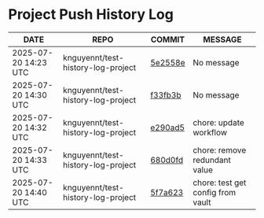 # Project Push History Log

| DATE | REPO | COMMIT | MESSAGE |
|------|------|--------|---------|
| 2025-07-20 14:23 UTC | knguyennt/test-history-log-project | [5e2558e](https://github.com/knguyennt/test-history-log-project/commit/5e2558ec91f29c8dfd901801cbb4897f35d31c23) | No message |
| 2025-07-20 14:30 UTC | knguyennt/test-history-log-project | [f33fb3b](https://github.com/knguyennt/test-history-log-project/commit/f33fb3bca3b35a15b281b15c33171b411e54ac63) | No message |
| 2025-07-20 14:32 UTC | knguyennt/test-history-log-project | [e290ad5](https://github.com/knguyennt/test-history-log-project/commit/e290ad5b634c54263a53f612abff24d245abba6d) | chore: update workflow |
| 2025-07-20 14:33 UTC | knguyennt/test-history-log-project | [680d0fd](https://github.com/knguyennt/test-history-log-project/commit/680d0fd01d457bb17ace1297805fbe9ca7b7b824) | chore: remove redundant value |
| 2025-07-20 14:40 UTC | knguyennt/test-history-log-project | [5f7a623](https://github.com/knguyennt/test-history-log-project/commit/5f7a6238d6839c89b2127b2f948702001aeb54ad) | chore: test get config from vault |
